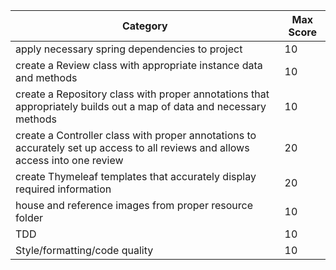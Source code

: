 Category|Max Score
---|---
apply necessary spring dependencies to project |10
create a Review class with appropriate instance data and methods |10
create a Repository class with proper annotations that appropriately builds out a map of data and necessary methods |10
create a Controller class with proper annotations to accurately set up access to all reviews and allows access into one review  |20
create Thymeleaf templates that accurately display required information |20
house and reference images from proper resource folder  |10   
TDD |10
Style/formatting/code quality |10
